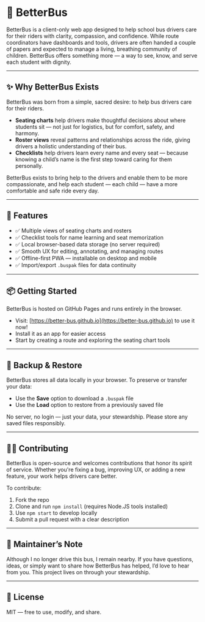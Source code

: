 # 🚌 BetterBus

BetterBus is a client-only web app designed to help school bus drivers care for their riders with clarity, compassion, and confidence. While route coordinators have dashboards and tools, drivers are often handed a couple of papers and expected to manage a living, breathing community of children. BetterBus offers something more — a way to see, know, and serve each student with dignity.

---

## ✨ Why BetterBus Exists

BetterBus was born from a simple, sacred desire: to help bus drivers care for their riders.

- **Seating charts** help drivers make thoughtful decisions about where students sit — not just for logistics, but for comfort, safety, and harmony.
- **Roster views** reveal patterns and relationships across the ride, giving drivers a holistic understanding of their bus.
- **Checklists** help drivers learn every name and every seat — because knowing a child’s name is the first step toward caring for them personally.

BetterBus exists to bring help to the drivers and enable them to be more compassionate, and help each student — each child — have a more comfortable and safe ride every day.

---

## 🚀 Features

- ✅ Multiple views of seating charts and rosters
- ✅ Checklist tools for name learning and seat memorization
- ✅ Local browser-based data storage (no server required)
- ✅ Smooth UX for editing, annotating, and managing routes
- ✅ Offline-first PWA — installable on desktop and mobile
- ✅ Import/export `.buspak` files for data continuity

---

## 📦 Getting Started

BetterBus is hosted on GitHub Pages and runs entirely in the browser.

- Visit: [https://better-bus.github.io](https://better-bus.github.io) to use it now!
- Install it as an app for easier access
- Start by creating a route and exploring the seating chart tools

---

## 💾 Backup & Restore

BetterBus stores all data locally in your browser. To preserve or transfer your data:

- Use the **Save** option to download a `.buspak` file
- Use the **Load** option to restore from a previously saved file

No server, no login — just your data, your stewardship. Please store any saved files responsibly.

---

## 🧑‍💻 Contributing

BetterBus is open-source and welcomes contributions that honor its spirit of service. Whether you're fixing a bug, improving UX, or adding a new feature, your work helps drivers care better.

To contribute:

1. Fork the repo
2. Clone and run `npm install` (requires Node.JS tools installed)
3. Use `npm start` to develop locally
4. Submit a pull request with a clear description

---

## 🙏 Maintainer’s Note

Although I no longer drive this bus, I remain nearby. If you have questions, ideas, or simply want to share how BetterBus has helped, I’d love to hear from you. This project lives on through your stewardship.

---

## 📜 License

MIT — free to use, modify, and share.
